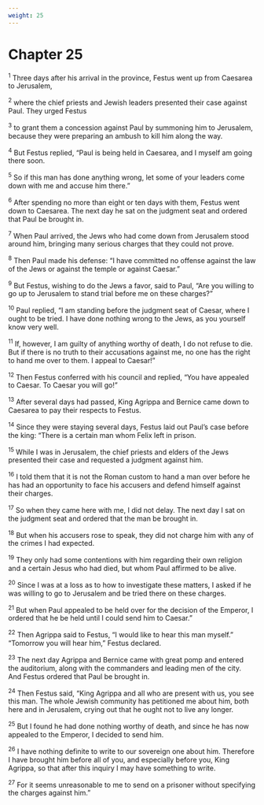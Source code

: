 ```yaml
---
weight: 25
---
```


# Chapter 25

<sup>1</sup> Three days after his arrival in the province, Festus went up from Caesarea to Jerusalem, 

<sup>2</sup> where the chief priests and Jewish leaders presented their case against Paul. They urged Festus 

<sup>3</sup> to grant them a concession against Paul by summoning him to Jerusalem, because they were preparing an ambush to kill him along the way. 

<sup>4</sup> But Festus replied, “Paul is being held in Caesarea, and I myself am going there soon. 

<sup>5</sup> So if this man has done anything wrong, let some of your leaders come down with me and accuse him there.” 

<sup>6</sup> After spending no more than eight or ten days with them, Festus went down to Caesarea. The next day he sat on the judgment seat and ordered that Paul be brought in. 

<sup>7</sup> When Paul arrived, the Jews who had come down from Jerusalem stood around him, bringing many serious charges that they could not prove. 

<sup>8</sup> Then Paul made his defense: “I have committed no offense against the law of the Jews or against the temple or against Caesar.” 

<sup>9</sup> But Festus, wishing to do the Jews a favor, said to Paul, “Are you willing to go up to Jerusalem to stand trial before me on these charges?” 

<sup>10</sup> Paul replied, “I am standing before the judgment seat of Caesar, where I ought to be tried. I have done nothing wrong to the Jews, as you yourself know very well. 

<sup>11</sup> If, however, I am guilty of anything worthy of death, I do not refuse to die. But if there is no truth to their accusations against me, no one has the right to hand me over to them. I appeal to Caesar!” 

<sup>12</sup> Then Festus conferred with his council and replied, “You have appealed to Caesar. To Caesar you will go!” 

<sup>13</sup> After several days had passed, King Agrippa and Bernice came down to Caesarea to pay their respects to Festus. 

<sup>14</sup> Since they were staying several days, Festus laid out Paul’s case before the king: “There is a certain man whom Felix left in prison. 

<sup>15</sup> While I was in Jerusalem, the chief priests and elders of the Jews presented their case and requested a judgment against him. 

<sup>16</sup> I told them that it is not the Roman custom to hand a man over before he has had an opportunity to face his accusers and defend himself against their charges. 

<sup>17</sup> So when they came here with me, I did not delay. The next day I sat on the judgment seat and ordered that the man be brought in. 

<sup>18</sup> But when his accusers rose to speak, they did not charge him with any of the crimes I had expected. 

<sup>19</sup> They only had some contentions with him regarding their own religion and a certain Jesus who had died, but whom Paul affirmed to be alive. 

<sup>20</sup> Since I was at a loss as to how to investigate these matters, I asked if he was willing to go to Jerusalem and be tried there on these charges. 

<sup>21</sup> But when Paul appealed to be held over for the decision of the Emperor, I ordered that he be held until I could send him to Caesar.” 

<sup>22</sup> Then Agrippa said to Festus, “I would like to hear this man myself.” “Tomorrow you will hear him,” Festus declared. 

<sup>23</sup> The next day Agrippa and Bernice came with great pomp and entered the auditorium, along with the commanders and leading men of the city. And Festus ordered that Paul be brought in. 

<sup>24</sup> Then Festus said, “King Agrippa and all who are present with us, you see this man. The whole Jewish community has petitioned me about him, both here and in Jerusalem, crying out that he ought not to live any longer. 

<sup>25</sup> But I found he had done nothing worthy of death, and since he has now appealed to the Emperor, I decided to send him. 

<sup>26</sup> I have nothing definite to write to our sovereign one about him. Therefore I have brought him before all of you, and especially before you, King Agrippa, so that after this inquiry I may have something to write. 

<sup>27</sup> For it seems unreasonable to me to send on a prisoner without specifying the charges against him.” 


